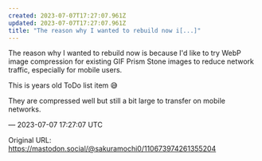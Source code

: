 ```yaml
---
created: 2023-07-07T17:27:07.961Z
updated: 2023-07-07T17:27:07.961Z
title: "The reason why I wanted to rebuild now i[...]"
---
```


<p>The reason why I wanted to rebuild now is because I&#39;d like to try WebP image compression for existing GIF Prism Stone images to reduce network traffic, especially for mobile users.</p><p>This is years old ToDo list item 😅</p><p>They are compressed well but still a bit large to transfer on mobile networks.</p>

&mdash; 2023-07-07 17:27:07 UTC

Original URL: https://mastodon.social/@sakuramochi0/110673974261355204
